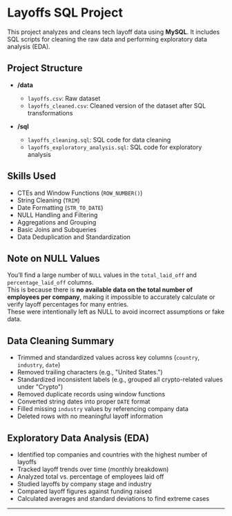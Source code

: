# Layoffs SQL Project

This project analyzes and cleans tech layoff data using **MySQL**. It includes SQL scripts for cleaning the raw data and performing exploratory data analysis (EDA).

##  Project Structure

- **/data**
  - `layoffs.csv`: Raw dataset  
  - `layoffs_cleaned.csv`: Cleaned version of the dataset after SQL transformations

- **/sql**
  - `layoffs_cleaning.sql`: SQL code for data cleaning  
  - `layoffs_exploratory_analysis.sql`: SQL code for exploratory analysis

##  Skills Used

- CTEs and Window Functions (`ROW_NUMBER()`)
- String Cleaning (`TRIM`)
- Date Formatting (`STR_TO_DATE`)
- NULL Handling and Filtering
- Aggregations and Grouping
- Basic Joins and Subqueries
- Data Deduplication and Standardization

##  Note on NULL Values

You’ll find a large number of `NULL` values in the `total_laid_off` and `percentage_laid_off` columns.  
This is because there is **no available data on the total number of employees per company**, making it impossible to accurately calculate or verify layoff percentages for many entries.  
These were intentionally left as NULL to avoid incorrect assumptions or fake data.

##  Data Cleaning Summary

- Trimmed and standardized values across key columns (`country`, `industry`, `date`)
- Removed trailing characters (e.g., "United States.")
- Standardized inconsistent labels (e.g., grouped all crypto-related values under "Crypto")
- Removed duplicate records using window functions
- Converted string dates into proper `DATE` format
- Filled missing `industry` values by referencing company data
- Deleted rows with no meaningful layoff information

##  Exploratory Data Analysis (EDA)

- Identified top companies and countries with the highest number of layoffs  
- Tracked layoff trends over time (monthly breakdown)  
- Analyzed total vs. percentage of employees laid off  
- Studied layoffs by company stage and industry  
- Compared layoff figures against funding raised  
- Calculated averages and standard deviations to find extreme cases

---

